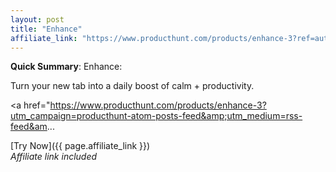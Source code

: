 ```yaml
---
layout: post
title: "Enhance"
affiliate_link: "https://www.producthunt.com/products/enhance-3?ref=autoverse&utm_source=autoverse"
---
```


**Quick Summary**: Enhance: <p>
            Turn your new tab into a daily boost of calm + productivity.
          </p>
          <p>
            <a href="https://www.producthunt.com/products/enhance-3?utm_campaign=producthunt-atom-posts-feed&amp;utm_medium=rss-feed&am...

[Try Now]({{ page.affiliate_link }})  
*Affiliate link included*
